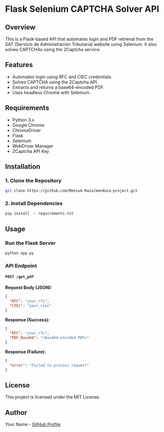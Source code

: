 # Flask Selenium CAPTCHA Solver API

## Overview
This is a Flask-based API that automates login and PDF retrieval from the SAT (Servicio de Administración Tributaria) website using Selenium. It also solves CAPTCHAs using the 2Captcha service.

## Features
- Automates login using RFC and CIEC credentials.
- Solves CAPTCHA using the 2Captcha API.
- Extracts and returns a base64-encoded PDF.
- Uses headless Chrome with Selenium.

## Requirements
- Python 3.x
- Google Chrome
- ChromeDriver
- Flask
- Selenium
- WebDriver Manager
- 2Captcha API Key

## Installation

### 1. Clone the Repository
```sh
git clone https://github.com/Meesum-Raza/mendoza-project.git
```

### 2. Install Dependencies
```sh
pip install -r requirements.txt
```

## Usage
### Run the Flask Server
```sh
python app.py
```

### API Endpoint
#### `POST /get_pdf`
**Request Body (JSON):**
```json
{
  "RFC": "your_rfc",
  "CIEC": "your_ciec"
}
```

**Response (Success):**
```json
{
  "RFC": "your_rfc",
  "PDF_Base64": "<base64-encoded PDF>"
}
```

**Response (Failure):**
```json
{
  "error": "Failed to process request"
}
```


## License
This project is licensed under the MIT License.

## Author
Your Name - [GitHub Profile](https://github.com/Meesum-Raza)

